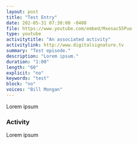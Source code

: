 ```yaml
---
layout: post
title: "Test Entry"
date: 202-05-31 07:30:00 -0400
file: https://www.youtube.com/embed/Mxesac55Puo
type: youtube
activitytitle: "An associated activity"
activitylink: http://www.digitalsignature.tv
summary: "Test episode."
description: "Lorem ipsum."
duration: "1:00" 
length: "60"
explicit: "no" 
keywords: "test"
block: "no" 
voices: "Bill Mongan"
---
```


Lorem ipsum

### Activity

Lorem ipsum
